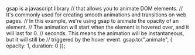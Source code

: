 gsap is a javascript library
// that allows you to animate DOM elements.
// It's commonly used for creating smooth animations and transitions on web pages.
// In this example, we're using gsap to animate the opacity of an element.
// The animation will start when the element is hovered over, and it will last for 0.
// seconds. This means the animation will be instantaneous, but it will still be
// triggered by the hover event.
gsap.to(".animate", {
    opacity: 1,
    duration: 0
    });
    